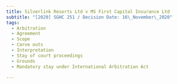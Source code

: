 ```yaml
---
title: Silverlink Resorts Ltd v MS First Capital Insurance Ltd
subtitle: "[2020] SGHC 251 / Decision Date: 16\_November\_2020"
tags:
  - Arbitration
  - Agreement
  - Scope
  - Carve outs
  - Interpretation
  - Stay of court proceedings
  - Grounds
  - Mandatory stay under International Arbitration Act

---
```

